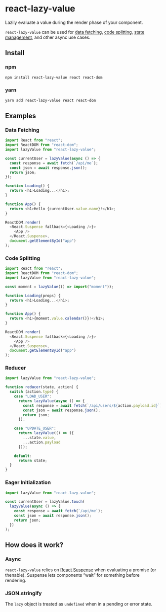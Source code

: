# react-lazy-value

Lazily evaluate a value during the render phase of your component.

`react-lazy-value` can be used for [data fetching](#data-fetching), [code splitting](#code-splitting), [state management](#reducer), and other async use cases.

## Install

### npm

```bash
npm install react-lazy-value react react-dom
```

### yarn

```bash
yarn add react-lazy-value react react-dom
```

## Examples

### Data Fetching

```js
import React from "react";
import ReactDOM from "react-dom";
import lazyValue from "react-lazy-value";

const currentUser = lazyValue(async () => {
  const response = await fetch(`/api/me`);
  const json = await response.json();
  return json;
});

function Loading() {
  return <h1>Loading...</h1>;
}

function App() {
  return <h1>Hello {currentUser.value.name}!</h1>;
}

ReactDOM.render(
  <React.Suspense fallback={<Loading />}>
    <App />
  </React.Suspense>,
  document.getElementById("app")
);
```

### Code Splitting

```js
import React from "react";
import ReactDOM from "react-dom";
import lazyValue from "react-lazy-value";

const moment = lazyValue(() => import("moment"));

function Loading(props) {
  return <h1>Loading...</h1>;
}

function App() {
  return <h1>{moment.value.calendar()}!</h1>;
}

ReactDOM.render(
  <React.Suspense fallback={<Loading />}>
    <App />
  </React.Suspense>,
  document.getElementById("app")
);
```

### Reducer

```js
import lazyValue from "react-lazy-value";

function reducer(state, action) {
  switch (action.type) {
    case "LOAD_USER":
      return lazyValue(async () => {
        const response = await fetch(`/api/users/${action.payload.id}`);
        const json = await response.json();
        return json;
      });

    case "UPDATE_USER":
      return lazyValue(() => ({
        ...state.value,
        ...action.payload
      }));

    default:
      return state;
  }
}
```

### Eager Initialization

```js
import lazyValue from "react-lazy-value";

const currentUser = lazyValue.touch(
  lazyValue(async () => {
    const response = await fetch(`/api/me`);
    const json = await response.json();
    return json;
  })
);
```

## How does it work?

### Async

`react-lazy-value` relies on [React Suspense](https://reactjs.org/docs/react-api.html#suspense) when evaluating a promise (or thenable). Suspense lets components “wait” for something before rendering.

### JSON.stringify

The `lazy` object is treated as `undefined` when in a pending or error state.
